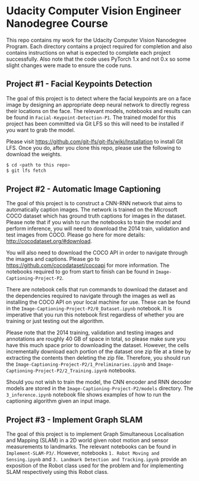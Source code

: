 # Udacity Computer Vision Engineer Nanodegree Course


This repo contains my work for the Udacity Computer Vision Nanodegree Program.  Each directory contains a project required for completion and also contains instructions on what is expected to complete each project successfully.  Also note that the code uses PyTorch 1.x and not 0.x so some slight changes were made to ensure the code runs.

## Project #1 - Facial Keypoints Detection

The goal of this project is to detect where the facial keypoints are on a face image by designing an appropriate deep neural network to directly regress their locations on the face.  The relevant models, notebooks and results can be found in `Facial-Keypoint-Detection-P1`.   The trained model for this project has been committed via Git LFS so this will need to be installed if you want to grab the model.

Please visit <https://github.com/git-lfs/git-lfs/wiki/Installation> to install Git LFS. Once you do, after you clone this repo, please use the following to download the weights.

```sh
$ cd <path to this repo>
$ git lfs fetch
```

## Project #2 - Automatic Image Captioning

The goal of this project is to construct a CNN-RNN network that aims to automatically caption images.  The network is trained on the Microsoft COCO dataset which has ground truth captions for images in the dataset.  Please note that if you wish to run the notebooks to train the model and perform inference, you will need to download the 2014 train, validation and test images from COCO.  Please go here for more details:  http://cocodataset.org/#download.

You will also need to download the COCO API in order to navigate through the images and captions.  Please go to https://github.com/cocodataset/cocoapi for more information.  The notebooks required to go from start to finish can be found in `Image-Captioning-Project-P2`. 

There are notebook cells that run commands to download the dataset and the dependencies required to navigate through the images as well as installing the COCO API on your local machine for use.  These can be found in the `Image-Captioning-Project-P2/0_Dataset.ipynb` notebook.  It is imperative that you run this notebook first regardless of whether you are training or just testing out the algorithm.

Please note that the 2014 training, validation and testing images and annotations are roughly 40 GB of space in total, so please make sure you have this much space prior to downloading the dataset.  However, the cells incrementally download each portion of the dataset one zip file at a time by extracting the contents then deleting the zip file.  Therefore, you should run the `Image-Captioning-Project-P2/1_Preliminaries.ipynb` and `Image-Captioning-Project-P2/2_Training.ipynb` notebooks.

Should you not wish to train the model, the CNN encoder and RNN decoder models are stored in the `Image-Captioning-Project-P2/models` directory.  The `3_inference.ipynb` notebook file shows examples of how to run the captioning algorithm given an input image.

## Project #3 - Implement Graph SLAM

The goal of this project is to implement Graph Simultaneous Localisation and Mapping (SLAM) in a 2D world given robot motion and sensor measurements to landmarks.  The relevant notebooks can be found in `Implement-SLAM-P3/`.  However, notebooks `1. Robot Moving and Sensing.ipynb` and `3. Landmark Detection and Tracking.ipynb` provide an exposition of the Robot class used for the problem and for implementing SLAM respectively using this Robot class.